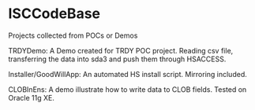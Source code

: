 # ISCCodeBase
Projects collected from POCs or Demos


TRDYDemo: A Demo created for TRDY POC project. Reading csv file, transferring the data into sda3 and push them through HSACCESS. 

Installer/GoodWillApp: An automated HS install script. Mirroring included.

CLOBInEns: A demo illustrate how to write data to CLOB fields. Tested on Oracle 11g XE.

